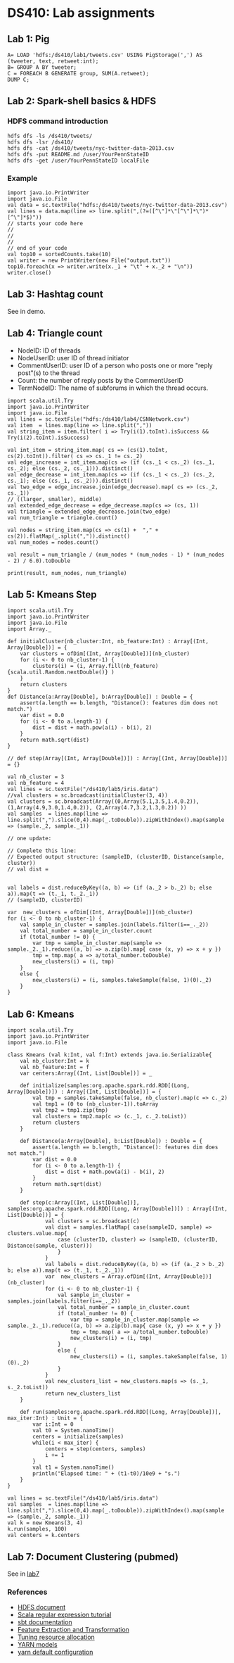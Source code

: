 # DS410: Lab assignments

## Lab 1: Pig

```
A= LOAD 'hdfs:/ds410/lab1/tweets.csv' USING PigStorage(',') AS (tweeter, text, retweet:int);
B= GROUP A BY tweeter;
C = FOREACH B GENERATE group, SUM(A.retweet);
DUMP C;
```

## Lab 2: Spark-shell basics & HDFS

### HDFS command introduction
```
hdfs dfs -ls /ds410/tweets/
hdfs dfs -lsr /ds410/
hdfs dfs -cat /ds410/tweets/nyc-twitter-data-2013.csv
hdfs dfs -put README.md /user/YourPennStateID
hdfs dfs -get /user/YourPennStateID localFile
```

### Example

```
import java.io.PrintWriter
import java.io.File
val data = sc.textFile("hdfs:/ds410/tweets/nyc-twitter-data-2013.csv")
val lines = data.map(line => line.split(",(?=([^\"]*\"[^\"]*\")*[^\"]*$)"))
// starts your code here
//
//
//
// end of your code
val top10 = sortedCounts.take(10)
val writer = new PrintWriter(new File("output.txt"))
top10.foreach(x => writer.write(x._1 + "\t" + x._2 + "\n"))
writer.close()
```
## Lab 3: Hashtag count
See in demo.

## Lab 4: Triangle count

* NodeID: ID of threads
* NodeUserID: user ID of thread initiator
* CommentUserID: user ID of a person who posts one or more "reply post"(s) to the thread
* Count: the number of reply posts by the CommentUserID
* TermNodeID: The name of subforums in which the thread occurs.

```
import scala.util.Try
import java.io.PrintWriter
import java.io.File
val lines = sc.textFile("hdfs:/ds410/lab4/CSNNetwork.csv")
val item  = lines.map(line => line.split(","))
val string_item = item.filter( i => Try(i(1).toInt).isSuccess && Try(i(2).toInt).isSuccess)

val int_item = string_item.map( cs => (cs(1).toInt, cs(2).toInt)).filter( cs => cs._1 != cs._2)
val edge_increase = int_item.map(cs => (if (cs._1 < cs._2) (cs._1, cs._2); else (cs._2, cs._1))).distinct()
val edge_decrease = int_item.map(cs => (if (cs._1 < cs._2) (cs._2, cs._1); else (cs._1, cs._2))).distinct()
val two_edge = edge_increase.join(edge_decrease).map( cs => (cs._2, cs._1))
// ((larger, smaller), middle)
val extended_edge_decrease = edge_decrease.map(cs => (cs, 1))
val triangle = extended_edge_decrease.join(two_edge)
val num_triangle = triangle.count()

val nodes = string_item.map(cs => cs(1) +  "," + cs(2)).flatMap(_.split(",")).distinct()
val num_nodes = nodes.count()

val result = num_triangle / (num_nodes * (num_nodes - 1) * (num_nodes - 2) / 6.0).toDouble

print(result, num_nodes, num_triangle)
```

## Lab 5: Kmeans Step

```
import scala.util.Try
import java.io.PrintWriter
import java.io.File
import Array._

def initialCluster(nb_cluster:Int, nb_feature:Int) : Array[(Int, Array[Double])] = {
    var clusters = ofDim[(Int, Array[Double])](nb_cluster)
    for (i <- 0 to nb_cluster-1) {
        clusters(i) = (i, Array.fill(nb_feature){scala.util.Random.nextDouble()} )
    }
    return clusters
}
def Distance(a:Array[Double], b:Array[Double]) : Double = {
    assert(a.length == b.length, "Distance(): features dim does not match.")
    var dist = 0.0
    for (i <- 0 to a.length-1) {
        dist = dist + math.pow(a(i) - b(i), 2)
    }
    return math.sqrt(dist)
}

// def step(Array[(Int, Array[Double])]) : Array[(Int, Array[Double])] = {}

val nb_cluster = 3
val nb_feature = 4
val lines = sc.textFile("/ds410/lab5/iris.data")
//val clusters = sc.broadcast(initialCluster(3, 4))
val clusters = sc.broadcast(Array((0,Array(5.1,3.5,1.4,0.2)), (1,Array(4.9,3.0,1.4,0.2)), (2,Array(4.7,3.2,1.3,0.2)) ))
val samples  = lines.map(line => line.split(",").slice(0,4).map(_.toDouble)).zipWithIndex().map(sample => (sample._2, sample._1))

// one update:

// Complete this line:
// Expected output structure: (sampleID, (clusterID, Distance(sample, cluster))
// val dist =


val labels = dist.reduceByKey((a, b) => (if (a._2 > b._2) b; else a)).map(t => (t._1, t._2._1))
// (sampleID, clusterID)

var  new_clusters = ofDim[(Int, Array[Double])](nb_cluster)
for (i <- 0 to nb_cluster-1) {
    val sample_in_cluster = samples.join(labels.filter(i==_._2))
    val total_number = sample_in_cluster.count
    if (total_number != 0) {
        var tmp = sample_in_cluster.map(sample => sample._2._1).reduce((a, b) => a.zip(b).map{ case (x, y) => x + y })
        tmp = tmp.map( a => a/total_number.toDouble)
        new_clusters(i) = (i, tmp)
    }
    else {
        new_clusters(i) = (i, samples.takeSample(false, 1)(0)._2)
    }
}
```
## Lab 6: Kmeans

```
import scala.util.Try
import java.io.PrintWriter
import java.io.File

class Kmeans (val k:Int, val f:Int) extends java.io.Serializable{
    val nb_cluster:Int = k
    val nb_feature:Int = f
    var centers:Array[(Int, List[Double])] = _

    def initialize(samples:org.apache.spark.rdd.RDD[(Long, Array[Double])]) : Array[(Int, List[Double])] = {
        val tmp = samples.takeSample(false, nb_cluster).map(c => c._2)
        val tmp1 = (0 to (nb_cluster-1)).toArray
        val tmp2 = tmp1.zip(tmp)
        val clusters = tmp2.map(c => (c._1, c._2.toList))
        return clusters
    }

    def Distance(a:Array[Double], b:List[Double]) : Double = {
        assert(a.length == b.length, "Distance(): features dim does not match.")
        var dist = 0.0
        for (i <- 0 to a.length-1) {
            dist = dist + math.pow(a(i) - b(i), 2)
        }
        return math.sqrt(dist)
    }

    def step(c:Array[(Int, List[Double])], samples:org.apache.spark.rdd.RDD[(Long, Array[Double])]) : Array[(Int, List[Double])] = {
            val clusters = sc.broadcast(c)
            val dist = samples.flatMap{ case(sampleID, sample) => clusters.value.map{
                case (clusterID, cluster) => (sampleID, (clusterID, Distance(sample, cluster)))
                }
            }
            val labels = dist.reduceByKey((a, b) => (if (a._2 > b._2) b; else a)).map(t => (t._1, t._2._1))
            var  new_clusters = Array.ofDim[(Int, Array[Double])](nb_cluster)
            for (i <- 0 to nb_cluster-1) {
                val sample_in_cluster = samples.join(labels.filter(i==_._2))
                val total_number = sample_in_cluster.count
                if (total_number != 0) {
                    var tmp = sample_in_cluster.map(sample => sample._2._1).reduce((a, b) => a.zip(b).map{ case (x, y) => x + y })
                    tmp = tmp.map( a => a/total_number.toDouble)
                    new_clusters(i) = (i, tmp)
                }
                else {
                    new_clusters(i) = (i, samples.takeSample(false, 1)(0)._2)
                }
            }
            val new_clusters_list = new_clusters.map(s => (s._1, s._2.toList))
            return new_clusters_list
    }

    def run(samples:org.apache.spark.rdd.RDD[(Long, Array[Double])], max_iter:Int) : Unit = {
        var i:Int = 0
        val t0 = System.nanoTime()
        centers = initialize(samples)
        while(i < max_iter) {
            centers = step(centers, samples)
            i += 1
        }
        val t1 = System.nanoTime()
        println("Elapsed time: " + (t1-t0)/10e9 + "s.")
    }
}

val lines = sc.textFile("/ds410/lab5/iris.data")
val samples  = lines.map(line => line.split(",").slice(0,4).map(_.toDouble)).zipWithIndex().map(sample => (sample._2, sample._1))
val k = new Kmeans(3, 4)
k.run(samples, 100)
val centers = k.centers
```
## Lab 7: Document Clustering (pubmed)
See in [lab7](lab7/)

### References
* [HDFS document](https://hadoop.apache.org/docs/r2.4.1/hadoop-project-dist/hadoop-common/FileSystemShell.html)
* [Scala regular expression tutorial](https://www.tutorialspoint.com/scala/scala_regular_expressions.htm)
* [sbt documentation](http://www.scala-sbt.org/0.13/docs/index.html)
* [Feature Extraction and Transformation](https://spark.apache.org/docs/latest/mllib-feature-extraction.html)
* [Tuning resource allocation](http://blog.cloudera.com/blog/2015/03/how-to-tune-your-apache-spark-jobs-part-2/)
* [YARN models](https://blog.cloudera.com/blog/2014/05/apache-spark-resource-management-and-yarn-app-models/)
* [yarn default configuration](https://hadoop.apache.org/docs/r2.7.2/hadoop-yarn/hadoop-yarn-common/yarn-default.xml)

